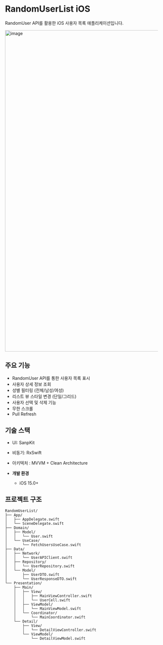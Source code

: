 # RandomUserList iOS

RandomUser API를 활용한 iOS 사용자 목록 애플리케이션입니다.

<img width="1057" alt="image" src="https://github.com/user-attachments/assets/7a0746be-5f69-45a5-95ab-9b64fe67679e" />


## 주요 기능

- RandomUser API를 통한 사용자 목록 표시
- 사용자 상세 정보 조회
- 성별 필터링 (전체/남성/여성)
- 리스트 뷰 스타일 변경 (단일/그리드)
- 사용자 선택 및 삭제 기능
- 무한 스크롤
- Pull Refresh

## 기술 스택

- UI: SanpKit
- 비동기: RxSwift
- 아키텍처 : MVVM + Clean Architecture

- **개발 환경**
  - iOS 15.0+

## 프로젝트 구조

```
RandomUserList/
├── App/
│   ├── AppDelegate.swift
│   └── SceneDelegate.swift
├── Domain/
│   ├── Model/
│   │   └── User.swift
│   └── UseCase/
│       └── FetchUsersUseCase.swift
├── Data/
│   ├── Network/
│   │   └── UserAPIClient.swift
│   ├── Repository/
│   │   └── UserRepository.swift
│   └── Model/
│       ├── UserDTO.swift
│       └── UserResponseDTO.swift
└── Presentation/
    ├── Main/
    │   ├── View/
    │   │   ├── MainViewController.swift
    │   │   └── UserCell.swift
    │   ├── ViewModel/
    │   │   └── MainViewModel.swift
    │   └── Coordinator/
    │       └── MainCoordinator.swift
    └── Detail/
        ├── View/
        │   └── DetailViewController.swift
        └── ViewModel/
            └── DetailViewModel.swift
```
